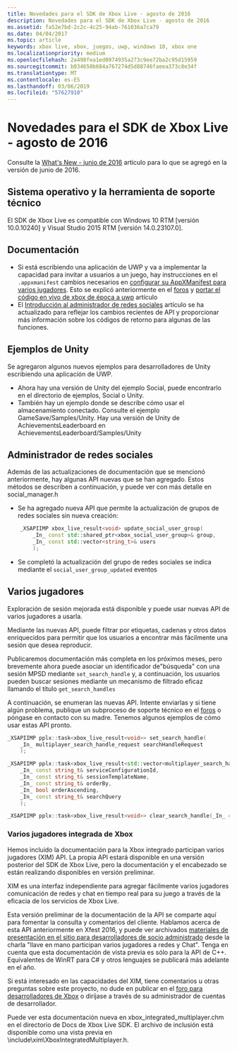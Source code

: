 ```yaml
---
title: Novedades para el SDK de Xbox Live - agosto de 2016
description: Novedades para el SDK de Xbox Live - agosto de 2016
ms.assetid: fa52e7bd-2c2c-4c25-94ab-761036a7ca79
ms.date: 04/04/2017
ms.topic: article
keywords: xbox live, xbox, juegos, uwp, windows 10, xbox one
ms.localizationpriority: medium
ms.openlocfilehash: 2a498fea1ed0974935a273c9ee72ba2c95d15959
ms.sourcegitcommit: b034650b684a767274d5d88746faeea373c8e34f
ms.translationtype: MT
ms.contentlocale: es-ES
ms.lasthandoff: 03/06/2019
ms.locfileid: "57627910"
---
```

# <a name="whats-new-for-the-xbox-live-sdk---august-2016"></a>Novedades para el SDK de Xbox Live - agosto de 2016

Consulte la [What's New - junio de 2016](1606-whats-new.md) artículo para lo que se agregó en la versión de junio de 2016.

## <a name="os-and-tool-support"></a>Sistema operativo y la herramienta de soporte técnico
El SDK de Xbox Live es compatible con Windows 10 RTM [versión 10.0.10240] y Visual Studio 2015 RTM [versión 14.0.23107.0].

## <a name="documentation"></a>Documentación
- Si está escribiendo una aplicación de UWP y va a implementar la capacidad para invitar a usuarios a un juego, hay instrucciones en el ```.appxmanifest``` cambios necesarios en [configurar su AppXManifest para varios jugadores](../multiplayer/service-configuration/configure-your-appxmanifest-for-multiplayer.md).  Esto se explicó anteriormente en el [foros](https://forums.xboxlive.com) y [portar el código en vivo de xbox de época a uwp](../using-xbox-live/porting-xbox-live-code-from-xdk-to-uwp.md) artículo
- El [Introducción al administrador de redes sociales](../social-platform/intro-to-social-manager.md) artículo se ha actualizado para reflejar los cambios recientes de API y proporcionar más información sobre los códigos de retorno para algunas de las funciones.

## <a name="unity-samples"></a>Ejemplos de Unity
Se agregaron algunos nuevos ejemplos para desarrolladores de Unity escribiendo una aplicación de UWP.
- Ahora hay una versión de Unity del ejemplo Social, puede encontrarlo en el directorio de ejemplos, Social o Unity.
- También hay un ejemplo donde se describe cómo usar el almacenamiento conectado.  Consulte el ejemplo GameSave/Samples/Unity.
Hay una versión de Unity de AchievementsLeaderboard en AchievementsLeaderboard/Samples/Unity

## <a name="social-manager"></a>Administrador de redes sociales
Además de las actualizaciones de documentación que se mencionó anteriormente, hay algunas API nuevas que se han agregado.  Estos métodos se describen a continuación, y puede ver con más detalle en social_manager.h

- Se ha agregado nueva API que permite la actualización de grupos de redes sociales sin nueva creación:

```cpp
    _XSAPIIMP xbox_live_result<void> update_social_user_group(
        _In_ const std::shared_ptr<xbox_social_user_group>& group,
        _In_ const std::vector<string_t>& users
        );
```
- Se completó la actualización del grupo de redes sociales se indica mediante el ```social_user_group_updated``` eventos


## <a name="multiplayer"></a>Varios jugadores
Exploración de sesión mejorada está disponible y puede usar nuevas API de varios jugadores a usarla.

Mediante las nuevas API, puede filtrar por etiquetas, cadenas y otros datos enriquecidos para permitir que los usuarios a encontrar más fácilmente una sesión que desea reproducir.

Publicaremos documentación más completa en los próximos meses, pero brevemente ahora puede asociar un identificador de"búsqueda" con una sesión MPSD mediante ```set_search_handle``` y, a continuación, los usuarios pueden buscar sesiones mediante un mecanismo de filtrado eficaz llamando el título ```get_search_handles```

A continuación, se enumeran las nuevas API.  Intente enviarlas y si tiene algún problema, publique un subproceso de soporte técnico en el [foros](https://forums.xboxlive.com) o póngase en contacto con su madre.  Tenemos algunos ejemplos de cómo usar estas API pronto.

```cpp
_XSAPIIMP pplx::task<xbox_live_result<void>> set_search_handle(
    _In_ multiplayer_search_handle_request searchHandleRequest
    );
```

```cpp
_XSAPIIMP pplx::task<xbox_live_result<std::vector<multiplayer_search_handle_details>>> get_search_handles(
    _In_ const string_t& serviceConfigurationId,
    _In_ const string_t& sessionTemplateName,
    _In_ const string_t& orderBy,
    _In_ bool orderAscending,
    _In_ const string_t& searchQuery
    );
```

```cpp
_XSAPIIMP pplx::task<xbox_live_result<void>> clear_search_handle(_In_ const string_t& handleId);
```

### <a name="xbox-integrated-multiplayer"></a>Varios jugadores integrada de Xbox

Hemos incluido la documentación para la Xbox integrado participan varios jugadores (XIM) API.  La propia API estará disponible en una versión posterior del SDK de Xbox Live, pero la documentación y el encabezado se están realizando disponibles en versión preliminar.

XIM es una interfaz independiente para agregar fácilmente varios jugadores comunicación de redes y chat en tiempo real para su juego a través de la eficacia de los servicios de Xbox Live.

Esta versión preliminar de la documentación de la API se comparte aquí para fomentar la consulta y comentarios del cliente. Hablamos acerca de esta API anteriormente en Xfest 2016, y puede ver archivados [materiales de presentación en el sitio para desarrolladores de socio administrado](https://developer.xboxlive.com/en-us/platform/documentlibrary/events/Pages/Xfest2016.aspx) desde la charla "llave en mano participan varios jugadores a redes y Chat". Tenga en cuenta que esta documentación de vista previa es sólo para la API de C++. Equivalentes de WinRT para C# y otros lenguajes se publicará más adelante en el año.

Si está interesado en las capacidades del XIM, tiene comentarios u otras preguntas sobre este proyecto, no dude en publicar en el [foro para desarrolladores de Xbox](https://forums.xboxlive.com/) o diríjase a través de su administrador de cuentas de desarrollador.

Puede ver esta documentación nueva en xbox_integrated_multiplayer.chm en el directorio de Docs de Xbox Live SDK.  El archivo de inclusión está disponible como una vista previa en \include\xim\XboxIntegratedMultiplayer.h.  
